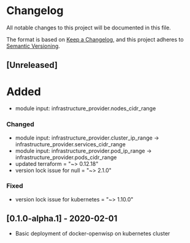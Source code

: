 # Changelog

All notable changes to this project will be documented in this file.

The format is based on [Keep a Changelog](https://keepachangelog.com/en/1.0.0/),
and this project adheres to [Semantic Versioning](https://semver.org/spec/v2.0.0.html).

## [Unreleased]

# Added

- module input: infrastructure_provider.nodes_cidr_range

### Changed

- module input: infrastructure_provider.cluster_ip_range -> infrastructure_provider.services_cidr_range
- module input: infrastructure_provider.pod_ip_range -> infrastructure_provider.pods_cidr_range
- updated terraform = "~> 0.12.18"
- version lock issue for null   = "~> 2.1.0"

### Fixed

- version lock issue for kubernetes = "~> 1.10.0"

## [0.1.0-alpha.1] - 2020-02-01

- Basic deployment of docker-openwisp on kubernetes cluster
